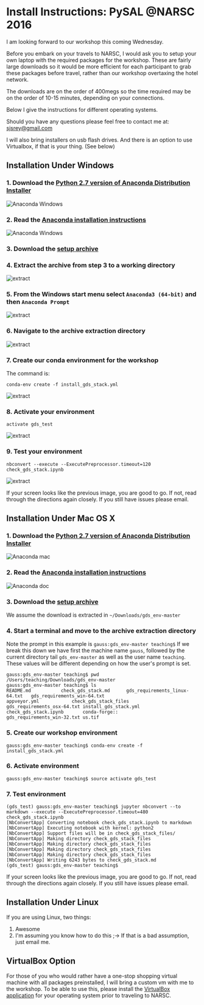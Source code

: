 # Install Instructions: PySAL @NARSC 2016

I am looking forward to our workshop this coming Wednesday.


 Before you embark on your travels to NARSC, I would ask you to setup your own laptop with the required packages for the workshop. These are fairly large downloads so it would be more efficient for each participant to grab these packages before travel, rather than our workshop overtaxing the hotel network.

The downloads are on the order of 400megs so the time required may be on the order of 10-15 minutes, depending on your connections.

Below I give the instructions for different operating systems.

Should you have any questions please feel free to contact me at: <sjsrey@gmail.com>


I will also bring installers on usb flash drives. And there is an option to use Virtualbox, if that is your thing. (See below)


## Installation Under Windows

### 1. Download the [Python 2.7 version of Anaconda Distribution Installer](https://repo.continuum.io/archive/Anaconda2-4.2.0-Windows-x86_64.exe)

![Anaconda Windows](figs/readmefigs/acdwindows.PNG)

### 2. Read the [Anaconda installation instructions](https://docs.continuum.io/anaconda/install)

![Anaconda Windows](figs/readmefigs/acdwindows1.png)

### 3. Download the [setup archive](  https://github.com/sjsrey/gds_env/archive/master.zip)


### 4. Extract the archive from step 3 to a working directory

![extract](figs/readmefigs/archive1.PNG)

### 5. From the Windows start menu select `Anaconda3 (64-bit)` and then `Anaconda Prompt`

![extract](figs/readmefigs/term0.PNG)

### 6. Navigate to the archive extraction directory

![extract](figs/readmefigs/term1.PNG)

### 7. Create our conda environment for the workshop
The command is:

    conda-env create -f install_gds_stack.yml

![extract](figs/readmefigs/term3.PNG)


### 8. Activate your environment
    activate gds_test

![extract](figs/readmefigs/term4.PNG)




### 9. Test your environment

    nbconvert --execute --ExecutePreprocessor.timeout=120 check_gds_stack.ipynb


![extract](figs/readmefigs/term5.PNG)


If your screen looks like the previous image, you are good to go. If not, read through the directions again closely. If you still have issues please email.




## Installation Under Mac OS X


### 1. Download the [Python 2.7 version of Anaconda Distribution Installer](https://www.continuum.io/downloads#osx)

![Anaconda mac](figs/readmefigs/acdmaco0.png)

### 2. Read the [Anaconda installation instructions](https://docs.continuum.io/anaconda/install)

![Anaconda doc](figs/readmefigs/acdwindows1.png)

### 3. Download the [setup archive](  https://github.com/sjsrey/gds_env/archive/master.zip)

We assume the download is extracted in `~/Downloads/gds_env-master`


### 4. Start a terminal and move to the archive extraction directory

Note the prompt in this example is `gauss:gds_env-master teaching$`
If we break this down we have first the machine name `gauss`, followed by the
current directory tail `gds_env-master` as well as the user name `teaching`.
These values will be different depending on how the user's prompt is set.

    gauss:gds_env-master teaching$ pwd
    /Users/teaching/Downloads/gds_env-master
    gauss:gds_env-master teaching$ ls
    README.md			check_gds_stack.md		gds_requirements_linux-64.txt	gds_requirements_win-64.txt
    appveyor.yml			check_gds_stack_files		gds_requirements_osx-64.txt	install_gds_stack.yml
    check_gds_stack.ipynb		conda-forge::			gds_requirements_win-32.txt	us.tif


### 5. Create our workshop environment

```
gauss:gds_env-master teaching$ conda-env create -f install_gds_stack.yml
```

### 6. Activate environment
```
gauss:gds_env-master teaching$ source activate gds_test
```


### 7. Test environment

```
(gds_test) gauss:gds_env-master teaching$ jupyter nbconvert --to markdown --execute --ExecutePreprocessor.timeout=480 check_gds_stack.ipynb
[NbConvertApp] Converting notebook check_gds_stack.ipynb to markdown
[NbConvertApp] Executing notebook with kernel: python2
[NbConvertApp] Support files will be in check_gds_stack_files/
[NbConvertApp] Making directory check_gds_stack_files
[NbConvertApp] Making directory check_gds_stack_files
[NbConvertApp] Making directory check_gds_stack_files
[NbConvertApp] Making directory check_gds_stack_files
[NbConvertApp] Writing 6243 bytes to check_gds_stack.md
(gds_test) gauss:gds_env-master teaching$
```

If your screen looks like the previous image, you are good to go. If not, read through the directions again closely. If you still have issues please email.


## Installation Under Linux

If you are using Linux, two things:

1.  Awesome
2.  I'm assuming you know how to do this ;-> If that is a bad assumption, just email me.



## VirtualBox Option

For those of you who would rather have a one-stop shopping virtual machine with all packages preinstalled, I will bring a custom vm with me to the workshop. To be able to use this, please install the [VirtualBox application](https://www.virtualbox.org/wiki/Downloads) for your operating system prior to traveling to NARSC.
